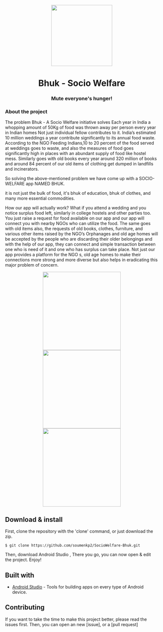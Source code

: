 <p align="center">
  <img src="https://github.com/soumenkp2/SocioWelfare-Bhuk/blob/master/app/src/main/res/drawable/bhuklogin.jpg" width="200">
</p>
<h1 align="center">Bhuk - Socio Welfare</h1>
<h3 align="center">Mute everyone's hunger!</h3>

### About the project
The problem Bhuk - A Socio Welfare initiative solves
Each year in India a whopping amount of 50Kg of food was thrown away per person every year in Indian homes Not just individual fellow contributes to it. India’s estimated 10 million weddings a year contribute significantly to its annual food waste.
According to the NGO Feeding Indians,10 to 20 percent of the food served at weddings goes to waste, and also the measures of food goes significantly high in places with an abundant supply of food like hostel mess.
Similarly goes with old books every year around 320 million of books and around 84 percent of our old items of clothing get dumped in landfills and incinerators.

So solving the above-mentioned problem we have come up with a SOCIO-WELFARE app NAMED BHUK.

it is not just the bulk of food, it's bhuk of education, bhuk of clothes, and many more essential commodities.

How our app will actually work?
What if you attend a wedding and you notice surplus food left, similarly in college hostels and other parties too.
You just raise a request for food available on our app and our app will connect you with nearby NGOs who can utilize the food.
The same goes with old items also, the requests of old books, clothes, furniture, and various other items raised by the NGO’s Orphanages and old age homes will be accepted by the people who are discarding their older belongings and with the help of our app, they can connect and simple transaction between one who is need of it and one who has surplus can take place.
Not just our app provides a platform for the NGO s, old age homes to make their connections more strong and more diverse but also helps in eradicating this major problem of concern.


<p align="center">
  <img src="https://github.com/soumenkp2/SocioWelfare-Bhuk/blob/master/WhatsApp%20Image%202022-12-06%20at%2002.27.34(1).jpeg" width="256" hspace="4">
  <img src="https://github.com/soumenkp2/SocioWelfare-Bhuk/blob/master/WhatsApp%20Image%202022-12-06%20at%2002.27.54.jpeg" width="256" hspace="4">
  <img src="https://github.com/soumenkp2/SocioWelfare-Bhuk/blob/master/WhatsApp%20Image%202022-12-06%20at%2002.27.34.jpeg" width="256" hspace="4">
</p>

## Download & install

First, clone the repository with the 'clone' command, or just download the zip.

```
$ git clone https://github.com/soumenkp2/SocioWelfare-Bhuk.git
```

Then, download Android Studio , 
There you go, you can now open & edit the project. Enjoy!

## Built with
- [Android Studio](https://developer.android.com/studio/index.html/) - Tools for building apps on every type of Android device.


## Contributing

If you want to take the time to make this project better, please read the issues first. Then, you can open an new [issue], or a [pull request]
